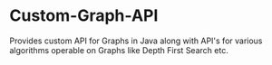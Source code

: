 # Custom-Graph-API
Provides custom API for Graphs in Java along with API's for various algorithms operable on Graphs like Depth First Search etc.    
